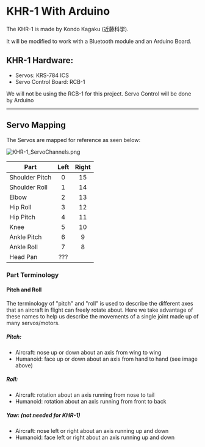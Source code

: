 # KHR-1 With Arduino
The KHR-1 is made by Kondo Kagaku (近藤科学).

It will be modified to work with a Bluetooth module and an Arduino Board.

## KHR-1 Hardware:
- Servos: KRS-784 ICS
- Servo Control Board: RCB-1

We will not be using the RCB-1 for this project. Servo Control will be done by Arduino

****
## Servo Mapping
The Servos are mapped for reference as seen below:

![KHR-1_ServoChannels.png](https://github.com/pdx-robotics/Arduino_KHR-1/blob/feature/semaphore/KHR-1_ServoChannels.png)

| Part | Left | Right|
|----|:-----:|:----:|
| Shoulder Pitch |   0   |  15   |
| Shoulder Roll  |   1   |  14   |
| Elbow          |   2   |  13   |
| Hip Roll       |   3   |  12   |
| Hip Pitch      |   4   |  11   |
| Knee           |   5   |  10   |
| Ankle Pitch    |   6   |   9   |
| Ankle Roll     |   7   |   8   |
| Head Pan       |  ???  |

### Part Terminology

#### Pitch and Roll
The terminology of "pitch" and "roll" is used to describe the different axes
that an aircraft in flight can freely rotate about. Here we take advantage of
these names to help us describe the movements of a single joint made up of many servos/motors.


##### Pitch:
- Aircraft: nose up or down about an axis from wing to wing
- Humanoid: face up or down about an axis from hand to hand (see image above)

##### Roll:
- Aircraft: rotation about an axis running from nose to tail
- Humanoid: rotation about an axis running from front to back 

##### Yaw: (not needed for KHR-1)
- Aircraft: nose left or right about an axis running up and down
- Humanoid: face left or right about an axis running up and down

